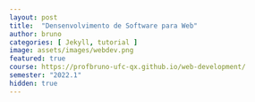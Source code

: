 ```yaml
---
layout: post
title:  "Densenvolvimento de Software para Web"
author: bruno
categories: [ Jekyll, tutorial ]
image: assets/images/webdev.png
featured: true
course: https://profbruno-ufc-qx.github.io/web-development/
semester: "2022.1"
hidden: true
---
```

